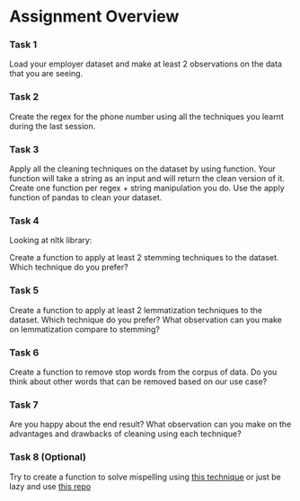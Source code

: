 # Assignment Overview

### Task 1
Load your employer dataset and make at least 2 observations on the data that you are seeing.

### Task 2
Create the regex for the phone number using all the techniques you learnt during the last session.

### Task 3
Apply all the cleaning techniques on the dataset by using function. Your function will take a string as an input and will return the clean version of it. Create one function per regex + string manipulation you do. Use the apply function of pandas to clean your dataset.

### Task 4
Looking at nltk library:

Create a function to apply at least 2 stemming techniques to the dataset. Which technique do you prefer?

### Task 5
Create a function to apply at least 2 lemmatization techniques to the dataset. Which technique do you prefer? What observation can you make on lemmatization compare to stemming?

### Task 6
Create a function to remove stop words from the corpus of data. Do you think about other words that can be removed based on our use case?

### Task 7
Are you happy about the end result? What observation can you make on the advantages and drawbacks of cleaning using each technique?

### Task 8 (Optional)
Try to create a function to solve mispelling using [this technique](https://norvig.com/spell-correct.html) or just be lazy and use [this repo](https://github.com/barrust/pyspellchecker)
